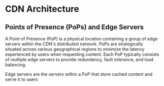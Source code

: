 # CDN Architecture
## Points of Presence (PoPs) and Edge Servers
A Point of Presence (PoP) is a physical location containing a group of edge servers within the CDN's distributed network. PoPs are strategically situated across various geographical regions to minimize the latency experienced by users when requesting content. Each PoP typically consists of multiple edge servers to provide redundancy, fault tolerance, and load balancing.

Edge servers are the servers within a PoP that store cached content and serve it to users